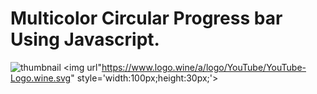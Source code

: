 # Multicolor Circular Progress bar Using Javascript.
![thumbnail](https://)
<img url"https://www.logo.wine/a/logo/YouTube/YouTube-Logo.wine.svg" style='width:100px;height:30px;'>
<!-- [![youtube](https://www.logo.wine/a/logo/YouTube/YouTube-Logo.wine.svg) Watch On Youtube]() -->
<!-- [![youtube](https://github.com/emetdas/Code-Blog/blob/master/youtube.png?raw=true) Watch On Youtube]() -->